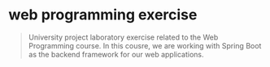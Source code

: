 # web programming exercise
> University project laboratory exercise related to the Web Programming course. In this cousre, we are working with Spring Boot as the backend framework for our web applications.
